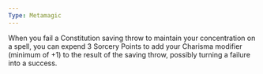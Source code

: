 ```yaml
---
Type: Metamagic
---
```

When you fail a Constitution saving throw to maintain your concentration on a spell, you can expend 3 Sorcery Points to add your Charisma modifier (minimum of +1) to the result of
the saving throw, possibly turning a failure into a success.